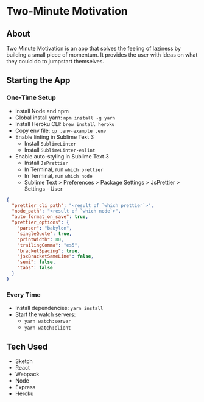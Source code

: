 # Two-Minute Motivation

## About

Two Minute Motivation is an app that solves the feeling of laziness by building a small piece of momentum. It provides the user with ideas on what they could do to jumpstart themselves.

## Starting the App

### One-Time Setup

- Install Node and npm
- Global install yarn: `npm install -g yarn`
- Install Heroku CLI: `brew install heroku`
- Copy env file: `cp .env-example .env`
- Enable linting in Sublime Text 3
  - Install `SublimeLinter`
  - Install `SublimeLinter-eslint`
- Enable auto-styling in Sublime Text 3
  - Install `JsPrettier`
  - In Terminal, run `which prettier`
  - In Terminal, run `which node`
  - Sublime Text > Preferences > Package Settings > JsPrettier > Settings - User

```json
{
  "prettier_cli_path": "<result of `which prettier`>",
  "node_path": "<result of `which node`>",
  "auto_format_on_save": true,
  "prettier_options": {
    "parser": "babylon",
    "singleQuote": true,
    "printWidth": 80,
    "trailingComma": "es5",
    "bracketSpacing": true,
    "jsxBracketSameLine": false,
    "semi": false,
    "tabs": false
  }
}
```

### Every Time

- Install dependencies: `yarn install`
- Start the watch servers:
  - `yarn watch:server`
  - `yarn watch:client`

## Tech Used

- Sketch
- React
- Webpack
- Node
- Express
- Heroku
